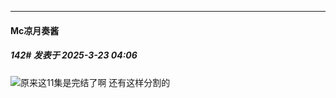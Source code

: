 ﻿
*****

####  Mc凉月奏酱  
##### 142#       发表于 2025-3-23 04:06

<img src="https://static.saraba1st.com/image/smiley/face2017/019.png" referrerpolicy="no-referrer">原来这11集是完结了啊 还有这样分割的 

